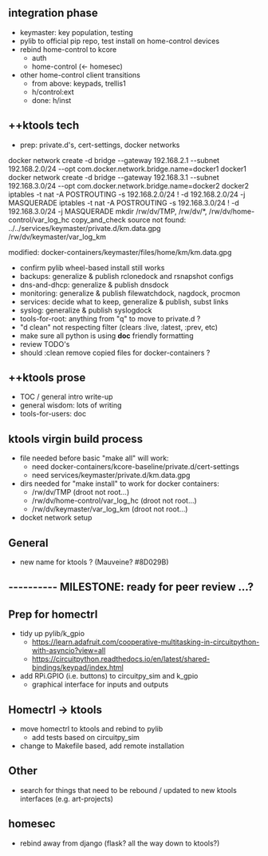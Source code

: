 
## integration phase
   - keymaster: key population, testing
   - pylib to official pip repo, test install on home-control devices
   - rebind home-control to kcore
     - auth
     - home-control (<- homesec)
   - other home-control client transitions
     - from above: keypads, trellis1
     - h/control:ext
     - done: h/inst

## ++ktools tech
   - prep:  private.d's, cert-settings, docker networks

docker network create -d bridge --gateway 192.168.2.1 --subnet 192.168.2.0/24 --opt com.docker.network.bridge.name=docker1 docker1
docker network create -d bridge --gateway 192.168.3.1 --subnet 192.168.3.0/24 --opt com.docker.network.bridge.name=docker2 docker2
iptables -t nat -A POSTROUTING -s 192.168.2.0/24 ! -d 192.168.2.0/24 -j MASQUERADE
iptables -t nat -A POSTROUTING -s 192.168.3.0/24 ! -d 192.168.3.0/24 -j MASQUERADE
mkdir /rw/dv/TMP, /rw/dv/*, /rw/dv/home-control/var_log_hc
copy_and_check source not found: ../../services/keymaster/private.d/km.data.gpg
/rw/dv/keymaster/var_log_km

modified:   docker-containers/keymaster/files/home/km/km.data.gpg


   - confirm pylib wheel-based install still works
   - backups: generalize & publish rclonedock and rsnapshot configs
   - dns-and-dhcp: generalize & publish dnsdock
   - monitoring: generalize & publish filewatchdock, nagdock, procmon
   - services: decide what to keep, generalize & publish, subst links
   - syslog: generalize & publish syslogdock
   - tools-for-root: anything from "q" to move to private.d ?
   - "d clean" not respecting filter (clears :live, :latest, :prev, etc)
   - make sure all python is using __doc__ friendly formatting
   - review TODO's
   - should :clean remove copied files for docker-containers ?

## ++ktools prose
   - TOC / general intro write-up
   - general wisdom: lots of writing
   - tools-for-users: doc

## ktools virgin build process
   - file needed before basic "make all" will work:
     - need docker-containers/kcore-baseline/private.d/cert-settings
     - need services/keymaster/private.d/km.data.gpg
   - dirs needed for "make install" to work for docker containers:
     - /rw/dv/TMP                      (droot not root...)
     - /rw/dv/home-control/var_log_hc  (droot not root...)
     - /rw/dv/keymaster/var_log_km     (droot not root...)
   - docket network setup

## General
   - new name for ktools ?  (Mauveine?  #8D029B)

## ---------- MILESTONE: ready for peer review ...?

## Prep for homectrl
   - tidy up pylib/k_gpio
     - https://learn.adafruit.com/cooperative-multitasking-in-circuitpython-with-asyncio?view=all
     - https://circuitpython.readthedocs.io/en/latest/shared-bindings/keypad/index.html
   - add RPi.GPIO (i.e. buttons) to circuitpy_sim and k_gpio
      - graphical interface for inputs and outputs

## Homectrl -> ktools
   - move homectrl to ktools and rebind to pylib
      - add tests based on circuitpy_sim
   - change to Makefile based, add remote installation

## Other
   - search for things that need to be rebound / updated to new ktools interfaces (e.g. art-projects)

## homesec
   - rebind away from django  (flask?  all the way down to ktools?)
